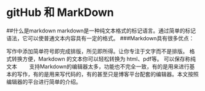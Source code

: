 # gitHub 和 MarkDown

##什么是markdown
markdown是一种纯文本格式的标记语言。通过简单的标记语法，它可以使普通文本内容具有一定的格式。
###Markdown具有很多优点：

写作中添加简单符号即完成排版，所见即所得。让你专注于文字而不是排版。
格式转换方便，Markdown 的文本你可以轻松转换为 html、pdf等。
可以保存称纯文本
　　支持Markdown的编辑器太多，功能也不完全一致，有的是用来进行基本的写作，有的是用来写代码的，有的甚至只是博客平台配套的编辑器。本文按照编辑器的平台进行简单的介绍。　